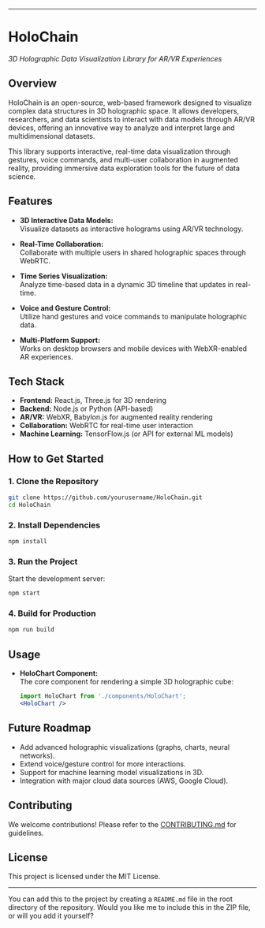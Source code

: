 
---

# **HoloChain**  
*3D Holographic Data Visualization Library for AR/VR Experiences*

## **Overview**
HoloChain is an open-source, web-based framework designed to visualize complex data structures in 3D holographic space. It allows developers, researchers, and data scientists to interact with data models through AR/VR devices, offering an innovative way to analyze and interpret large and multidimensional datasets.

This library supports interactive, real-time data visualization through gestures, voice commands, and multi-user collaboration in augmented reality, providing immersive data exploration tools for the future of data science.

## **Features**
- **3D Interactive Data Models:**  
  Visualize datasets as interactive holograms using AR/VR technology.
  
- **Real-Time Collaboration:**  
  Collaborate with multiple users in shared holographic spaces through WebRTC.

- **Time Series Visualization:**  
  Analyze time-based data in a dynamic 3D timeline that updates in real-time.

- **Voice and Gesture Control:**  
  Utilize hand gestures and voice commands to manipulate holographic data.

- **Multi-Platform Support:**  
  Works on desktop browsers and mobile devices with WebXR-enabled AR experiences.

## **Tech Stack**
- **Frontend:** React.js, Three.js for 3D rendering
- **Backend:** Node.js or Python (API-based)
- **AR/VR:** WebXR, Babylon.js for augmented reality rendering
- **Collaboration:** WebRTC for real-time user interaction
- **Machine Learning:** TensorFlow.js (or API for external ML models)

## **How to Get Started**
### 1. **Clone the Repository**
```bash
git clone https://github.com/yourusername/HoloChain.git
cd HoloChain
```

### 2. **Install Dependencies**
```bash
npm install
```

### 3. **Run the Project**
Start the development server:
```bash
npm start
```

### 4. **Build for Production**
```bash
npm run build
```

## **Usage**
- **HoloChart Component:**  
  The core component for rendering a simple 3D holographic cube:
  ```jsx
  import HoloChart from './components/HoloChart';
  <HoloChart />
  ```

## **Future Roadmap**
- Add advanced holographic visualizations (graphs, charts, neural networks).
- Extend voice/gesture control for more interactions.
- Support for machine learning model visualizations in 3D.
- Integration with major cloud data sources (AWS, Google Cloud).

## **Contributing**
We welcome contributions! Please refer to the [CONTRIBUTING.md](CONTRIBUTING.md) for guidelines.

## **License**
This project is licensed under the MIT License.

---

You can add this to the project by creating a `README.md` file in the root directory of the repository. Would you like me to include this in the ZIP file, or will you add it yourself?
